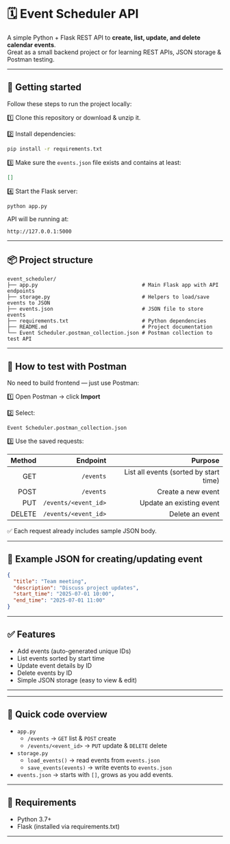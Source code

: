 # 🗓️ Event Scheduler API

A simple Python + Flask REST API to **create, list, update, and delete calendar events**.  
Great as a small backend project or for learning REST APIs, JSON storage & Postman testing.

---

## 🚀 Getting started

Follow these steps to run the project locally:

1️⃣ Clone this repository or download & unzip it.

2️⃣ Install dependencies:
```bash
pip install -r requirements.txt
```

3️⃣ Make sure the `events.json` file exists and contains at least:
```json
[]
```

4️⃣ Start the Flask server:
```bash
python app.py
```

API will be running at:
```
http://127.0.0.1:5000
```

---

## 📦 Project structure

```
event_scheduler/
├── app.py                                  # Main Flask app with API endpoints
├── storage.py                              # Helpers to load/save events to JSON
├── events.json                             # JSON file to store events
├── requirements.txt                        # Python dependencies
├── README.md                               # Project documentation
└── Event Scheduler.postman_collection.json # Postman collection to test API
```

---

## 🧪 How to test with Postman

No need to build frontend — just use Postman:

1️⃣ Open Postman → click **Import**

2️⃣ Select:
```
Event Scheduler.postman_collection.json
```

3️⃣ Use the saved requests:

| Method | Endpoint                | Purpose                          |
|------:|------------------------:|---------------------------------:|
| GET   | `/events`               | List all events (sorted by start time) |
| POST  | `/events`               | Create a new event |
| PUT   | `/events/<event_id>`    | Update an existing event |
| DELETE| `/events/<event_id>`    | Delete an event |

✅ Each request already includes sample JSON body.

---

## 📌 Example JSON for creating/updating event

```json
{
  "title": "Team meeting",
  "description": "Discuss project updates",
  "start_time": "2025-07-01 10:00",
  "end_time": "2025-07-01 11:00"
}
```

---

## ✅ Features

- Add events (auto-generated unique IDs)
- List events sorted by start time
- Update event details by ID
- Delete events by ID
- Simple JSON storage (easy to view & edit)

---
---

## 🧰 Quick code overview

- `app.py`  
  - `/events` → `GET` list & `POST` create
  - `/events/<event_id>` → `PUT` update & `DELETE` delete
- `storage.py`  
  - `load_events()` → read events from `events.json`
  - `save_events(events)` → write events to `events.json`
- `events.json` → starts with `[]`, grows as you add events.

---

## 📌 Requirements

- Python 3.7+
- Flask (installed via requirements.txt)

---
